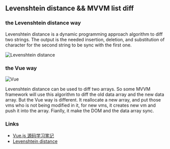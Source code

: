 ## Levenshtein distance && MVVM list diff

### the Levenshtein distance way

Levenshtein distance is a dynamic programming approach algorithm to diff two strings. The output is the needed insertion, deletion, and substitution of character for the second string to be sync with the first one.


![Levenshtein distance](https://wikimedia.org/api/rest_v1/media/math/render/svg/f0a48ecfc9852c042382fdc33c19e11a16948e85)

### the Vue way

![Vue](http://img2.tbcdn.cn/L1/461/1/688d02febd3c3b0633bb89a8c6ed0d03111651de)

Levenshtein distance can be used to diff two arrays. So some MVVM framework will use this algorithm to diff the old data array and the new data array. But the Vue way is different. It reallocate a new array, and put those vms who is not being modified in it, for new vms, it creates new vm and push it into the array. Fianlly, it make the DOM
 and the data array sync.
 
### Links

+ [Vue.js 源码学习笔记](http://jiongks.name/blog/vue-code-review)
+ [Levenshtein distance](https://en.wikipedia.org/wiki/Levenshtein_distance)